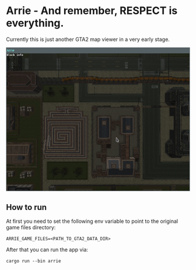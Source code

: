 # Arrie - And remember, RESPECT is everything.

Currently this is just another GTA2 map viewer in a very early stage.

![Screenshot](/assets/screenshot.png?raw=true "Screenshot")

## How to run
At first you need to set the following env variable to point to the original game files directory:
```
ARRIE_GAME_FILES=<PATH_TO_GTA2_DATA_DIR>
```
After that you can run the app via:
```
cargo run --bin arrie
```

